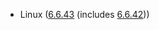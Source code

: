 - Linux ([6.6.43](https://lwn.net/Articles/983655) (includes [6.6.42](https://lwn.net/Articles/983333)))
